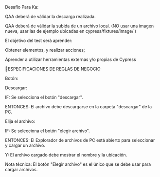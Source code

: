 Desafío Para Ka:

QAA deberá de válidar la descarga realizada.

QAA deberá de válidar la subida de un archivo local. (NO usar una imagen nueva, usar las de ejemplo ubicadas en cypress/fixtures/image/ )

El objetivo del test será aprender:

Obtener elementos, y realizar acciones;

Aprender a utilizar herramientas externas y/o propias de Cypress

🚩ESPECIFICACIONES DE REGLAS DE NEGOCIO

Botón:

Descargar:

IF: Se selecciona el botón "descargar".

ENTONCES: El archivo debe descargarse en la carpeta "descargar" de la PC.

Elija el archivo:

IF: Se selecciona el botón "elegir archivo".

ENTONCES: El Explorador de archivos de PC está abierto para seleccionar y cargar un archivo. 

Y: El archivo cargado debe mostrar el nombre y la ubicación.

Nota técnica: El botón "Elegir archivo" es el único que se debe usar para cargar archivos.